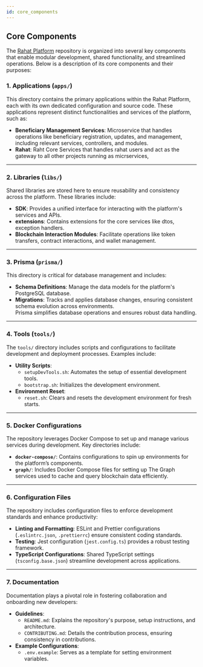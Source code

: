 ```yaml
---
id: core_components
---
```


## Core Components

The [Rahat Platform](https://github.com/rahataid/rahat-platform) repository is organized into several key components that enable modular development, shared functionality, and streamlined operations. Below is a description of its core components and their purposes:

### **1. Applications (`apps/`)**
This directory contains the primary applications within the Rahat Platform, each with its own dedicated configuration and source code. These applications represent distinct functionalities and services of the platform, such as:  
- **Beneficiary Management Services**: Microservice that handles operations like beneficiary registration, updates, and management, including relevant services, controllers, and modules.
- **Rahat**: Raht Core Services that handles rahat users and act as the gateway to all other projects running as micrservices, 
---

### **2. Libraries (`libs/`)**
Shared libraries are stored here to ensure reusability and consistency across the platform. These libraries include:
- **SDK**: Provides a unified interface for interacting with the platform's services and APIs.
- **extensions**: Contains extensions for the core services like dtos, exception handlers.
- **Blockchain Interaction Modules**: Facilitate operations like token transfers, contract interactions, and wallet management.  

---

### **3. Prisma (`prisma/`)**
This directory is critical for database management and includes:  
- **Schema Definitions**: Manage the data models for the platform's PostgreSQL database.  
- **Migrations**: Tracks and applies database changes, ensuring consistent schema evolution across environments.  
Prisma simplifies database operations and ensures robust data handling.

---

### **4. Tools (`tools/`)**
The `tools/` directory includes scripts and configurations to facilitate development and deployment processes. Examples include:  
- **Utility Scripts**:  
  - `setupDevTools.sh`: Automates the setup of essential development tools.  
  - `bootstrap.sh`: Initializes the development environment.  
- **Environment Reset**:  
  - `reset.sh`: Clears and resets the development environment for fresh starts.  
---

### **5. Docker Configurations**
The repository leverages Docker Compose to set up and manage various services during development. Key directories include:  
- **`docker-compose/`**: Contains configurations to spin up environments for the platform’s components.  
- **`graph/`**: Includes Docker Compose files for setting up The Graph services used to cache and query blockchain data efficiently.  

---

### **6. Configuration Files**
The repository includes configuration files to enforce development standards and enhance productivity:  
- **Linting and Formatting**: ESLint and Prettier configurations (`.eslintrc.json`, `.prettierrc`) ensure consistent coding standards.  
- **Testing**: Jest configuration (`jest.config.ts`) provides a robust testing framework.  
- **TypeScript Configurations**: Shared TypeScript settings (`tsconfig.base.json`) streamline development across applications.

---

### **7. Documentation**
Documentation plays a pivotal role in fostering collaboration and onboarding new developers:  
- **Guidelines**:  
  - `README.md`: Explains the repository's purpose, setup instructions, and architecture.  
  - `CONTRIBUTING.md`: Details the contribution process, ensuring consistency in contributions.  
- **Example Configurations**:  
  - `.env.example`: Serves as a template for setting environment variables.

